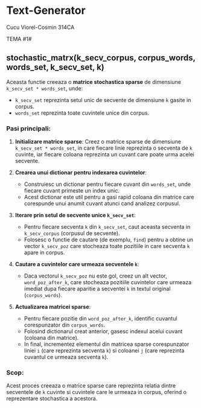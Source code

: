 # Text-Generator
 Cucu Viorel-Cosmin 314CA

 TEMA #1#
## stochastic_matrx(k_secv_corpus, corpus_words, words_set, k_secv_set, k)

Aceasta functie creeaza o **matrice stochastica sparse** de dimensiune `k_secv_set * words_set`, unde:
- `k_secv_set` reprezinta setul unic de secvente de dimensiune `k` gasite in corpus.
- `words_set` reprezinta toate cuvintele unice din corpus.

### Pasi principali:

1. **Initializare matrice sparse**: Creez o matrice sparse de dimensiune `k_secv_set * words_set`, in care fiecare linie reprezinta o secventa de `k` cuvinte, iar fiecare coloana reprezinta un cuvant care poate urma acelei secvente.

2. **Crearea unui dictionar pentru indexarea cuvintelor**: 
    - Construiesc un dictionar pentru fiecare cuvant din `words_set`, unde fiecare cuvant primeste un index unic. 
    - Acest dictionar este util pentru a gasi rapid coloana din matrice care corespunde unui anumit cuvant atunci cand analizez corpusul.

3. **Iterare prin setul de secvente unice `k_secv_set`**:
    - Pentru fiecare secventa `k` din `k_secv_set`, caut aceasta secventa in `k_secv_corpus` (corpusul de secvente).
    - Folosesc o functie de cautare (de exemplu, `find`) pentru a obtine un vector `k_secv_poz` care stocheaza toate pozitiile in care secventa `k` apare in corpus.

4. **Cautare a cuvintelor care urmeaza secventele `k`**:
    - Daca vectorul `k_secv_poz` nu este gol, creez un alt vector, `word_poz_after_k`, care stocheaza pozitiile cuvintelor care urmeaza imediat dupa fiecare aparitie a secventei `k` in textul original (`corpus_words`).

5. **Actualizarea matricei sparse**:
    - Pentru fiecare pozitie din `word_poz_after_k`, identific cuvantul corespunzator din `corpus_words`.
    - Folosind dictionarul creat anterior, gasesc indexul acelui cuvant (coloana din matrice).
    - In final, incrementez elementul din matricea sparse corespunzator liniei `i` (care reprezinta secventa `k`) si coloanei `j` (care reprezinta cuvantul ce urmeaza secventa `k`).

### Scop:
Acest proces creeaza o matrice sparse care reprezinta relatia dintre secventele de `k` cuvinte si cuvintele care le urmeaza in corpus, oferind o reprezentare stochastica a acestora.
